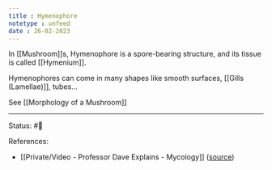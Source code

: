 ```yaml
---
title : Hymenophore
notetype : unfeed
date : 26-02-2023
---
```


In [[Mushroom]]s, Hymenophore is a spore-bearing structure, and its tissue is called [[Hymenium]].

Hymenophores can come in many shapes like smooth surfaces, [[Gills (Lamellae)]], tubes...


See [[Morphology of a Mushroom]]


---
Status: #🌱 

References:
- [[Private/Video - Professor Dave Explains - Mycology]] ([source](https://www.youtube.com/watch?v=wqKNm_evkYA&list=PLybg94GvOJ9Hyyv_MD2Y7OPFxhnrKFsD6&ab_channel=ProfessorDaveExplains))
